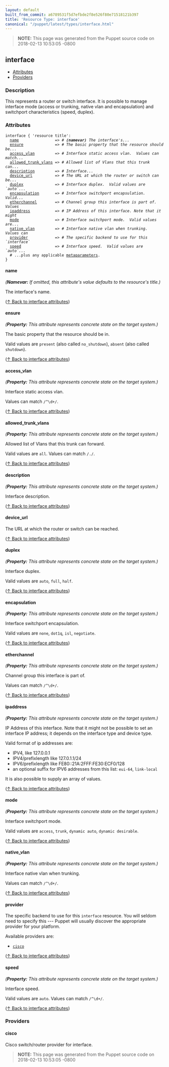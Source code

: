 ```yaml
---
layout: default
built_from_commit: a6789531f5d7efbde2f8e526f80e71518121b397
title: 'Resource Type: interface'
canonical: "/puppet/latest/types/interface.html"
---
```


> **NOTE:** This page was generated from the Puppet source code on 2018-02-13 10:53:05 -0800

interface
-----

* [Attributes](#interface-attributes)
* [Providers](#interface-providers)

<h3 id="interface-description">Description</h3>

This represents a router or switch interface. It is possible to manage
interface mode (access or trunking, native vlan and encapsulation) and
switchport characteristics (speed, duplex).

<h3 id="interface-attributes">Attributes</h3>

<pre><code>interface { 'resource title':
  <a href="#interface-attribute-name">name</a>                =&gt; <em># <strong>(namevar)</strong> The interface's...</em>
  <a href="#interface-attribute-ensure">ensure</a>              =&gt; <em># The basic property that the resource should be...</em>
  <a href="#interface-attribute-access_vlan">access_vlan</a>         =&gt; <em># Interface static access vlan.  Values can match...</em>
  <a href="#interface-attribute-allowed_trunk_vlans">allowed_trunk_vlans</a> =&gt; <em># Allowed list of Vlans that this trunk can...</em>
  <a href="#interface-attribute-description">description</a>         =&gt; <em># Interface...</em>
  <a href="#interface-attribute-device_url">device_url</a>          =&gt; <em># The URL at which the router or switch can be...</em>
  <a href="#interface-attribute-duplex">duplex</a>              =&gt; <em># Interface duplex.  Valid values are `auto`...</em>
  <a href="#interface-attribute-encapsulation">encapsulation</a>       =&gt; <em># Interface switchport encapsulation.  Valid...</em>
  <a href="#interface-attribute-etherchannel">etherchannel</a>        =&gt; <em># Channel group this interface is part of.  Values </em>
  <a href="#interface-attribute-ipaddress">ipaddress</a>           =&gt; <em># IP Address of this interface. Note that it might </em>
  <a href="#interface-attribute-mode">mode</a>                =&gt; <em># Interface switchport mode.  Valid values are...</em>
  <a href="#interface-attribute-native_vlan">native_vlan</a>         =&gt; <em># Interface native vlan when trunking.  Values can </em>
  <a href="#interface-attribute-provider">provider</a>            =&gt; <em># The specific backend to use for this `interface` </em>
  <a href="#interface-attribute-speed">speed</a>               =&gt; <em># Interface speed.  Valid values are `auto`...</em>
  # ...plus any applicable <a href="{{puppet}}/metaparameter.html">metaparameters</a>.
}</code></pre>

<h4 id="interface-attribute-name">name</h4>

_(**Namevar:** If omitted, this attribute's value defaults to the resource's title.)_

The interface's name.

([↑ Back to interface attributes](#interface-attributes))

<h4 id="interface-attribute-ensure">ensure</h4>

_(**Property:** This attribute represents concrete state on the target system.)_

The basic property that the resource should be in.

Valid values are `present` (also called `no_shutdown`), `absent` (also called `shutdown`).

([↑ Back to interface attributes](#interface-attributes))

<h4 id="interface-attribute-access_vlan">access_vlan</h4>

_(**Property:** This attribute represents concrete state on the target system.)_

Interface static access vlan.

Values can match `/^\d+/`.

([↑ Back to interface attributes](#interface-attributes))

<h4 id="interface-attribute-allowed_trunk_vlans">allowed_trunk_vlans</h4>

_(**Property:** This attribute represents concrete state on the target system.)_

Allowed list of Vlans that this trunk can forward.

Valid values are `all`. Values can match `/./`.

([↑ Back to interface attributes](#interface-attributes))

<h4 id="interface-attribute-description">description</h4>

_(**Property:** This attribute represents concrete state on the target system.)_

Interface description.

([↑ Back to interface attributes](#interface-attributes))

<h4 id="interface-attribute-device_url">device_url</h4>

The URL at which the router or switch can be reached.

([↑ Back to interface attributes](#interface-attributes))

<h4 id="interface-attribute-duplex">duplex</h4>

_(**Property:** This attribute represents concrete state on the target system.)_

Interface duplex.

Valid values are `auto`, `full`, `half`.

([↑ Back to interface attributes](#interface-attributes))

<h4 id="interface-attribute-encapsulation">encapsulation</h4>

_(**Property:** This attribute represents concrete state on the target system.)_

Interface switchport encapsulation.

Valid values are `none`, `dot1q`, `isl`, `negotiate`.

([↑ Back to interface attributes](#interface-attributes))

<h4 id="interface-attribute-etherchannel">etherchannel</h4>

_(**Property:** This attribute represents concrete state on the target system.)_

Channel group this interface is part of.

Values can match `/^\d+/`.

([↑ Back to interface attributes](#interface-attributes))

<h4 id="interface-attribute-ipaddress">ipaddress</h4>

_(**Property:** This attribute represents concrete state on the target system.)_

IP Address of this interface. Note that it might not be possible to set
an interface IP address; it depends on the interface type and device type.

Valid format of ip addresses are:

* IPV4, like 127.0.0.1
* IPV4/prefixlength like 127.0.1.1/24
* IPV6/prefixlength like FE80::21A:2FFF:FE30:ECF0/128
* an optional suffix for IPV6 addresses from this list: `eui-64`, `link-local`

It is also possible to supply an array of values.

([↑ Back to interface attributes](#interface-attributes))

<h4 id="interface-attribute-mode">mode</h4>

_(**Property:** This attribute represents concrete state on the target system.)_

Interface switchport mode.

Valid values are `access`, `trunk`, `dynamic auto`, `dynamic desirable`.

([↑ Back to interface attributes](#interface-attributes))

<h4 id="interface-attribute-native_vlan">native_vlan</h4>

_(**Property:** This attribute represents concrete state on the target system.)_

Interface native vlan when trunking.

Values can match `/^\d+/`.

([↑ Back to interface attributes](#interface-attributes))

<h4 id="interface-attribute-provider">provider</h4>

The specific backend to use for this `interface`
resource. You will seldom need to specify this --- Puppet will usually
discover the appropriate provider for your platform.

Available providers are:

* [`cisco`](#interface-provider-cisco)

([↑ Back to interface attributes](#interface-attributes))

<h4 id="interface-attribute-speed">speed</h4>

_(**Property:** This attribute represents concrete state on the target system.)_

Interface speed.

Valid values are `auto`. Values can match `/^\d+/`.

([↑ Back to interface attributes](#interface-attributes))


<h3 id="interface-providers">Providers</h3>

<h4 id="interface-provider-cisco">cisco</h4>

Cisco switch/router provider for interface.




> **NOTE:** This page was generated from the Puppet source code on 2018-02-13 10:53:05 -0800